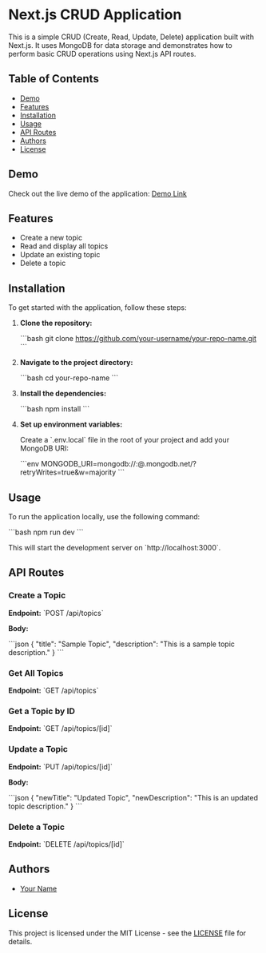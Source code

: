 
# Next.js CRUD Application

This is a simple CRUD (Create, Read, Update, Delete) application built with Next.js. It uses MongoDB for data storage and demonstrates how to perform basic CRUD operations using Next.js API routes.

## Table of Contents

- [Demo](#demo)
- [Features](#features)
- [Installation](#installation)
- [Usage](#usage)
- [API Routes](#api-routes)
- [Authors](#authors)
- [License](#license)

## Demo

Check out the live demo of the application: [Demo Link](https://your-demo-link.com)

## Features

- Create a new topic
- Read and display all topics
- Update an existing topic
- Delete a topic

## Installation

To get started with the application, follow these steps:

1. **Clone the repository:**

   \`\`\`bash
   git clone https://github.com/your-username/your-repo-name.git
   \`\`\`

2. **Navigate to the project directory:**

   \`\`\`bash
   cd your-repo-name
   \`\`\`

3. **Install the dependencies:**

   \`\`\`bash
   npm install
   \`\`\`

4. **Set up environment variables:**

   Create a \`.env.local\` file in the root of your project and add your MongoDB URI:

   \`\`\`env
   MONGODB_URI=mongodb://<username>:<password>@<cluster>.mongodb.net/<database>?retryWrites=true&w=majority
   \`\`\`

## Usage

To run the application locally, use the following command:

\`\`\`bash
npm run dev
\`\`\`

This will start the development server on \`http://localhost:3000\`.

## API Routes

### Create a Topic

**Endpoint:** \`POST /api/topics\`

**Body:**

\`\`\`json
{
  "title": "Sample Topic",
  "description": "This is a sample topic description."
}
\`\`\`

### Get All Topics

**Endpoint:** \`GET /api/topics\`

### Get a Topic by ID

**Endpoint:** \`GET /api/topics/[id]\`

### Update a Topic

**Endpoint:** \`PUT /api/topics/[id]\`

**Body:**

\`\`\`json
{
  "newTitle": "Updated Topic",
  "newDescription": "This is an updated topic description."
}
\`\`\`

### Delete a Topic

**Endpoint:** \`DELETE /api/topics/[id]\`

## Authors

- [Your Name](https://github.com/sajithnsilvame)

## License

This project is licensed under the MIT License - see the [LICENSE](LICENSE) file for details.
